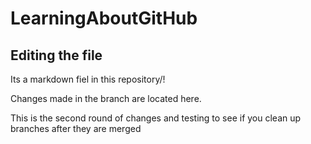 # LearningAboutGitHub

## Editing the file

Its a markdown fiel in this repository/!

Changes made in the branch are located here.

This is the second round of changes and testing to see if you clean up branches after they are merged

